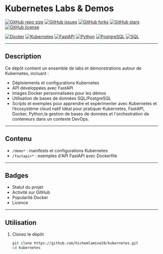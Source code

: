 # Kubernetes Labs & Demos

[![GitHub repo size](https://img.shields.io/github/repo-size/hichemlamine28/kubernetes?style=flat-square)](https://github.com/hichemlamine28/kubernetes)
[![GitHub issues](https://img.shields.io/github/issues/hichemlamine28/kubernetes?style=flat-square)](https://github.com/hichemlamine28/kubernetes/issues)
[![GitHub forks](https://img.shields.io/github/forks/hichemlamine28/kubernetes?style=flat-square)](https://github.com/hichemlamine28/kubernetes/network)
[![GitHub stars](https://img.shields.io/github/stars/hichemlamine28/kubernetes?style=flat-square)](https://github.com/hichemlamine28/kubernetes/stargazers)
[![GitHub license](https://img.shields.io/github/license/hichemlamine28/kubernetes?style=flat-square)](LICENSE)

<!-- Badges tech -->
[![Docker](https://img.shields.io/badge/Docker-2496ED?style=flat-square&logo=docker&logoColor=white)](https://www.docker.com/)
[![Kubernetes](https://img.shields.io/badge/Kubernetes-326CE5?style=flat-square&logo=kubernetes&logoColor=white)](https://kubernetes.io/)
[![FastAPI](https://img.shields.io/badge/FastAPI-009688?style=flat-square&logo=fastapi&logoColor=white)](https://fastapi.tiangolo.com/)
[![Python](https://img.shields.io/badge/Python-3776AB?style=flat-square&logo=python&logoColor=white)](https://www.python.org/)
[![PostgreSQL](https://img.shields.io/badge/PostgreSQL-4169E1?style=flat-square&logo=postgresql&logoColor=white)](https://www.postgresql.org/)
[![SQL](https://img.shields.io/badge/SQL-4479A1?style=flat-square&logo=postgresql&logoColor=white)](https://www.sql.org/)

---

## Description

Ce dépôt contient un ensemble de labs et démonstrations autour de Kubernetes, incluant :

- Déploiements et configurations Kubernetes
- API développées avec FastAPI
- Images Docker personnalisées pour les démos
- Utilisation de bases de données SQL/PostgreSQL
- Scripts et exemples pour apprendre et expérimenter avec Kubernetes et l’écosystème cloud natif
  Idéal pour pratiquer Kubernetes, FastAPI, Docker, Python,la gestion de bases de données et l'orchestration de conteneurs dans un contexte DevOps.

---

## Contenu

- `/demo*` : manifests et configurations Kubernetes
- `/fastapi+*` : exemples d'API FastAPI avec Dockerfile

---

## Badges

- Statut du projet
- Activité sur GitHub
- Popularité Docker
- Licence

---

## Utilisation

1. Clonez le dépôt  
   ```bash
   git clone https://github.com/hichemlamine28/kubernetes.git
   cd kubernetes
   ```
